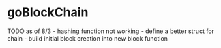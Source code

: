 # goBlockChain

TODO as of 8/3
	- hashing function not working
	- define a better struct for chain
	- build initial block creation into new block function